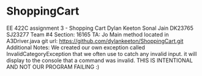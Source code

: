 # ShoppingCart
EE 422C assignment 3 - Shopping Cart
Dylan Keeton Sonal Jain
DK23765 SJ23277
Team #4
Section: 16165
TA: Jo
Main method located in A3Driver.java
git url: https://github.com/dylankeeton/ShoppingCart.git
Additional Notes: We created our own exception called InvalidCategoryException
that we often use to catch any invalid input. it will display to the console
that a command was invalid. THIS IS INTENTIONAL AND NOT OUR PROGRAM FAILING :) 
